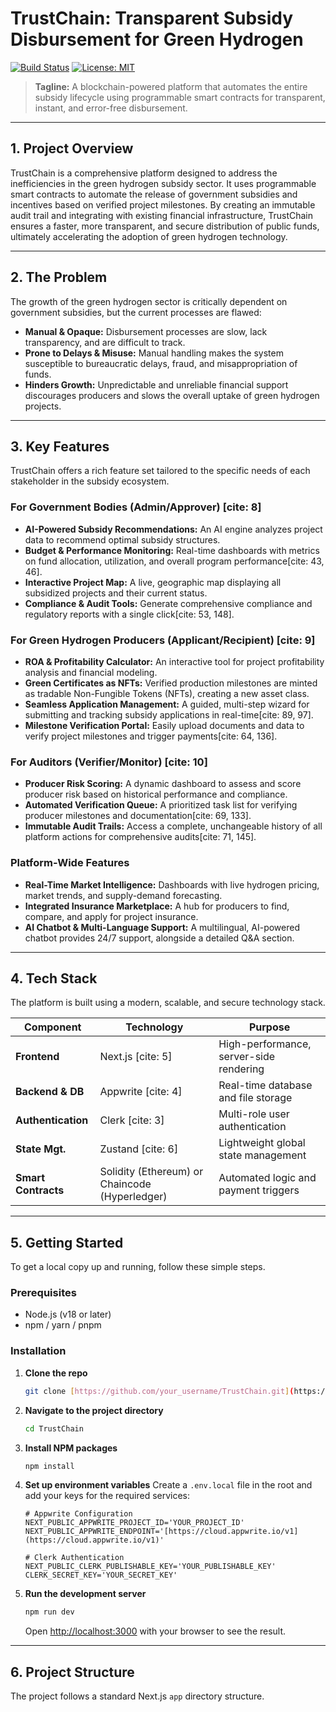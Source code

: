 # TrustChain: Transparent Subsidy Disbursement for Green Hydrogen

[![Build Status](https://img.shields.io/badge/build-passing-brightgreen)](https://github.com)
[![License: MIT](https://img.shields.io/badge/License-MIT-yellow.svg)](https://opensource.org/licenses/MIT)

> **Tagline:** A blockchain-powered platform that automates the entire subsidy lifecycle using programmable smart contracts for transparent, instant, and error-free disbursement.

---

## 1. Project Overview

TrustChain is a comprehensive platform designed to address the inefficiencies in the green hydrogen subsidy sector. It uses programmable smart contracts to automate the release of government subsidies and incentives based on verified project milestones. By creating an immutable audit trail and integrating with existing financial infrastructure, TrustChain ensures a faster, more transparent, and secure distribution of public funds, ultimately accelerating the adoption of green hydrogen technology.

---

## 2. The Problem

The growth of the green hydrogen sector is critically dependent on government subsidies, but the current processes are flawed:

* **Manual & Opaque:** Disbursement processes are slow, lack transparency, and are difficult to track.
* **Prone to Delays & Misuse:** Manual handling makes the system susceptible to bureaucratic delays, fraud, and misappropriation of funds.
* **Hinders Growth:** Unpredictable and unreliable financial support discourages producers and slows the overall uptake of green hydrogen projects.

---

## 3. Key Features

TrustChain offers a rich feature set tailored to the specific needs of each stakeholder in the subsidy ecosystem.

### For Government Bodies (Admin/Approver) [cite: 8]
* **AI-Powered Subsidy Recommendations:** An AI engine analyzes project data to recommend optimal subsidy structures.
* **Budget & Performance Monitoring:** Real-time dashboards with metrics on fund allocation, utilization, and overall program performance[cite: 43, 46].
* **Interactive Project Map:** A live, geographic map displaying all subsidized projects and their current status.
* **Compliance & Audit Tools:** Generate comprehensive compliance and regulatory reports with a single click[cite: 53, 148].

### For Green Hydrogen Producers (Applicant/Recipient) [cite: 9]
* **ROA & Profitability Calculator:** An interactive tool for project profitability analysis and financial modeling.
* **Green Certificates as NFTs:** Verified production milestones are minted as tradable Non-Fungible Tokens (NFTs), creating a new asset class.
* **Seamless Application Management:** A guided, multi-step wizard for submitting and tracking subsidy applications in real-time[cite: 89, 97].
* **Milestone Verification Portal:** Easily upload documents and data to verify project milestones and trigger payments[cite: 64, 136].

### For Auditors (Verifier/Monitor) [cite: 10]
* **Producer Risk Scoring:** A dynamic dashboard to assess and score producer risk based on historical performance and compliance.
* **Automated Verification Queue:** A prioritized task list for verifying producer milestones and documentation[cite: 69, 133].
* **Immutable Audit Trails:** Access a complete, unchangeable history of all platform actions for comprehensive audits[cite: 71, 145].

### Platform-Wide Features
* **Real-Time Market Intelligence:** Dashboards with live hydrogen pricing, market trends, and supply-demand forecasting.
* **Integrated Insurance Marketplace:** A hub for producers to find, compare, and apply for project insurance.
* **AI Chatbot & Multi-Language Support:** A multilingual, AI-powered chatbot provides 24/7 support, alongside a detailed Q&A section.

---

## 4. Tech Stack

The platform is built using a modern, scalable, and secure technology stack.

| Component         | Technology                                        | Purpose                                |
| ----------------- | ------------------------------------------------- | -------------------------------------- |
| **Frontend** | Next.js [cite: 5]                                 | High-performance, server-side rendering |
| **Backend & DB** | Appwrite [cite: 4]                                | Real-time database and file storage    |
| **Authentication**| Clerk [cite: 3]                                   | Multi-role user authentication         |
| **State Mgt.** | Zustand [cite: 6]                                 | Lightweight global state management    |
| **Smart Contracts**| Solidity (Ethereum) or Chaincode (Hyperledger) | Automated logic and payment triggers   |

---

## 5. Getting Started

To get a local copy up and running, follow these simple steps.

### Prerequisites

* Node.js (v18 or later)
* npm / yarn / pnpm

### Installation

1.  **Clone the repo**
    ```sh
    git clone [https://github.com/your_username/TrustChain.git](https://github.com/your_username/TrustChain.git)
    ```
2.  **Navigate to the project directory**
    ```sh
    cd TrustChain
    ```
3.  **Install NPM packages**
    ```sh
    npm install
    ```
4.  **Set up environment variables**
    Create a `.env.local` file in the root and add your keys for the required services:
    ```env
    # Appwrite Configuration
    NEXT_PUBLIC_APPWRITE_PROJECT_ID='YOUR_PROJECT_ID'
    NEXT_PUBLIC_APPWRITE_ENDPOINT='[https://cloud.appwrite.io/v1](https://cloud.appwrite.io/v1)'

    # Clerk Authentication
    NEXT_PUBLIC_CLERK_PUBLISHABLE_KEY='YOUR_PUBLISHABLE_KEY'
    CLERK_SECRET_KEY='YOUR_SECRET_KEY'
    ```
5.  **Run the development server**
    ```sh
    npm run dev
    ```
    Open [http://localhost:3000](http://localhost:3000) with your browser to see the result.

---

## 6. Project Structure

The project follows a standard Next.js `app` directory structure.